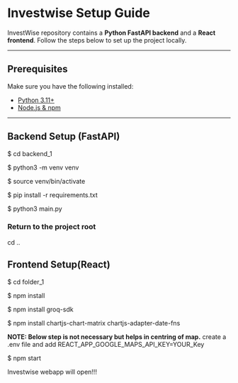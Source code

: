 # Investwise Setup Guide

InvestWise repository contains a **Python FastAPI backend** and a **React frontend**. Follow the steps below to set up the project locally.

---

## Prerequisites

Make sure you have the following installed:

- [Python 3.11+](https://www.python.org/downloads/)
- [Node.js & npm](https://nodejs.org/)

---

## Backend Setup (FastAPI)

$ cd backend_1

$ python3 -m venv venv

$ source venv/bin/activate

$ pip install -r requirements.txt

$ python3 main.py

### Return to the project root
cd ..


## Frontend Setup(React)
$ cd folder_1

$ npm install

$ npm install groq-sdk

$ npm install chartjs-chart-matrix chartjs-adapter-date-fns

**NOTE: Below step is not necessary but helps in centring of map.**
create a .env file and add REACT_APP_GOOGLE_MAPS_API_KEY=YOUR_Key 

$ npm start

Investwise webapp will open!!!
